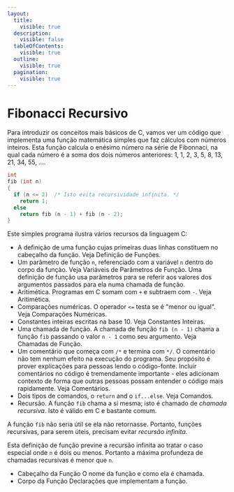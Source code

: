 ```yaml
---
layout:
  title:
    visible: true
  description:
    visible: false
  tableOfContents:
    visible: true
  outline:
    visible: true
  pagination:
    visible: true
---
```


# Fibonacci Recursivo

Para introduzir os conceitos mais básicos de C, vamos ver um código que implementa uma função matemática simples que faz cálculos com números inteiros. Esta função calcula o enésimo número na série de Fibonnaci, na qual cada número é a soma dos dois números anteriores: 1, 1, 2, 3, 5, 8, 13, 21, 34, 55, ….

```c
int
fib (int n)
{
  if (n <= 2)  /* Isto evita recursividade infinita. */
    return 1;
  else
    return fib (n - 1) + fib (n - 2);
}
```

Este simples programa ilustra vários recursos da linguagem C:

* A definição de uma função cujas primeiras duas linhas constituem no cabeçalho da função. Veja Definição de Funções.
* Um parâmetro de função `n`, referenciado com a variável `n` dentro do corpo da funçào. Veja Variáveis de Parâmetros de Função. Uma definição de função usa parâmetros para se referir aos valores dos argumentos passados para ela numa chamada de função.
* Aritimética. Programas em C somam com `+` e subtraem com `-`. Veja Aritimética.
* Comparações numéricas. O operador `<=` testa se é "menor ou igual". Veja Comparações Numéricas.
* Constantes inteiras escritas na base 10. Veja Constantes Inteiras.
* Uma chamada de função. A chamada de função `fib (n - 1)` chama a função `fib` passando o valor `n - 1` como seu argumento. Veja Chamadas de Função.
* Um comentário que começa com `/*` e termina com `*/`. O comentário não tem nenhum efeito na execução do programa. Seu propósito é prover explicações para pessoas lendo o código-fonte. Incluir comentários no código é tremendamente importante - eles adicionam contexto de forma que outras pessoas possam entender o código mais rapidamente. Veja Comentários.
* Dois tipos de comandos, o `return` and o `if...else`. Veja Comandos.
* Recursão. A função `fib` chama a si mesma; isto é chamado de _chamada recursiva_. Isto é válido em C e bastante comum.

A função `fib` não seria útil se ela não retornasse. Portanto, funções recursivas, para serem úteis, precisam evitar _recursão infinita_.

Esta definição de função previne a recursão infinita ao tratar o caso especial onde `n` é dois ou menos. Portanto a máxima profundeza de chamadas recursivas é menor que `n`.

* Cabeçalho da Função O nome da função e como ela é chamada.
* Corpo da Função Declarações que implementam a função.

